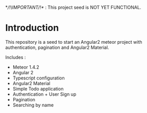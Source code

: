 **/!\IMPORTANT/!\** : This project seed is NOT YET FUNCTIONAL.

# Introduction
This repository is a seed to start an Angular2 meteor project with authentication, pagination and Angular2 Material.

Includes :
* Meteor 1.4.2
* Angular 2
* Typescript configuration
* Angular2 Material
* Simple Todo application
* Authentication + User Sign up
* Pagination
* Searching by name
